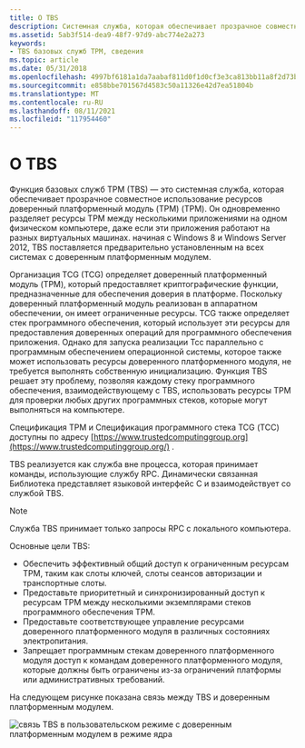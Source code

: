 ```yaml
---
title: О TBS
description: Системная служба, которая обеспечивает прозрачное совместное использование ресурсов доверенный платформенный модуль (TPM) (TPM).
ms.assetid: 5ab3f514-dea9-48f7-97d9-abc774e2a273
keywords:
- TBS базовых служб TPM, сведения
ms.topic: article
ms.date: 05/31/2018
ms.openlocfilehash: 4997bf6181a1da7aabaf811d0f1d0cf3e3ca813bb11a8f2d73b3b286e4e5ebde
ms.sourcegitcommit: e858bbe701567d4583c50a11326e42d7ea51804b
ms.translationtype: MT
ms.contentlocale: ru-RU
ms.lasthandoff: 08/11/2021
ms.locfileid: "117954460"
---
```

# <a name="about-tbs"></a>О TBS

Функция базовых служб TPM (TBS) — это системная служба, которая обеспечивает прозрачное совместное использование ресурсов доверенный платформенный модуль (TPM) (TPM). Он одновременно разделяет ресурсы TPM между несколькими приложениями на одном физическом компьютере, даже если эти приложения работают на разных виртуальных машинах. начиная с Windows 8 и Windows Server 2012, TBS поставляется предварительно установленным на всех системах с доверенным платформенным модулем.

Организация TCG (TCG) определяет доверенный платформенный модуль (TPM), который предоставляет криптографические функции, предназначенные для обеспечения доверия в платформе. Поскольку доверенный платформенный модуль реализован в аппаратном обеспечении, он имеет ограниченные ресурсы. TCG также определяет стек программного обеспечения, который использует эти ресурсы для предоставления доверенных операций для программного обеспечения приложения. Однако для запуска реализации Тсс параллельно с программным обеспечением операционной системы, которое также может использовать ресурсы доверенного платформенного модуля, не требуется выполнять собственную инициализацию. Функция TBS решает эту проблему, позволяя каждому стеку программного обеспечения, взаимодействующему с TBS, использовать ресурсы TPM для проверки любых других программных стеков, которые могут выполняться на компьютере.

Спецификация TPM и Спецификация программного стека TCG (ТСС) доступны по адресу [https://www.trustedcomputinggroup.org](https://www.trustedcomputinggroup.org/) .

TBS реализуется как служба вне процесса, которая принимает команды, использующие службу RPC. Динамически связанная Библиотека представляет языковой интерфейс C и взаимодействует со службой TBS.

> [!Note]  
> Служба TBS принимает только запросы RPC с локального компьютера.

 

Основные цели TBS:

-   Обеспечить эффективный общий доступ к ограниченным ресурсам TPM, таким как слоты ключей, слоты сеансов авторизации и транспортные слоты.
-   Предоставьте приоритетный и синхронизированный доступ к ресурсам TPM между несколькими экземплярами стеков программного обеспечения TPM.
-   Предоставьте соответствующее управление ресурсами доверенного платформенного модуля в различных состояниях электропитания.
-   Запрещает программным стекам доверенного платформенного модуля доступ к командам доверенного платформенного модуля, которые должны быть ограничены из-за ограничений платформы или административных требований.

На следующем рисунке показана связь между TBS и доверенным платформенным модулем.

![связь TBS в пользовательском режиме с доверенным платформенным модулем в режиме ядра](images/tbs-block-diagram-as11601.png)

 

 




